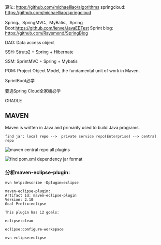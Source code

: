 算法: https://github.com/michaelliao/algorithms
springcloud: https://github.com/michaelliao/springcloud

Spring、SpringMVC、MyBatis、Spring Boot:https://github.com/lenve/JavaEETest
Sprint blog: https://github.com/Raysmond/SpringBlog

DAO: Data access object

SSH: Struts2 + Spring + Hibernate

SSM: SprintMVC + Spring + Mybatis

POM: Project Object Model, the fundamental unit of work in Maven.

SprintBoot必学

要选Spring Cloud全家桶必学

GRADLE

## MAVEN

Maven is written in Java and primarily used to build Java programs.

`find jar: local repo -->  private service repo(Enterprise) --> central repo`

![maven central repo all plugins](https://repo.maven.apache.org/maven2/org/apache/maven/plugins/)

![find pom.xml dependency jar format](http://mvnrepository.com/)

### 分析maven-eclipse-plugin:

```shell
mvn help:describe -Dplugin=eclipse

maven-eclipse-plugin:
Artifact Id: maven-eclipse-plugin
Version: 2.10
Goal Prefix:eclipse

This plugin has 12 goals:

eclipse:clean

eclipse:configure-workspace

mvn eclipse:eclipse
```